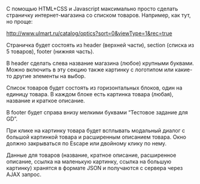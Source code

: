 С помощью HTML+CSS и Javascript максимально просто сделать страничку интернет-магазина со списком товаров. Например,
как тут, но проще:

http://www.ulmart.ru/catalog/optics?sort=0&viewType=1&rec=true

Страничка будет состоять из header (верхней части), section (списка из 5 товаров), footer (нижняя часть). 

В header сделать слева название магазина (любое) крупными буквами. Можно включить в эту секцию также картинку с
логотипом или какие-то другие элементы на выбор.

Список товаров будет состоять из горизонтальных блоков, один на единицу товара. В каждом блоке есть картинка товара
(любая), название и краткое описание.

В footer будет справа внизу мелкими буквами “Тестовое задание для GD”.

При клике на картинку товара будет всплывать модальный диалог с большой картинкой товара и расширенным описанием товара.
Окно должно закрываться по Escape или двойному клику по нему.

Данные для товаров (название, кратное описание, расширенное описание, ссылка на маленькую картинку, ссылка на большую
картинку) хранятся в формате JSON и получаются с сервера через AJAX запрос.